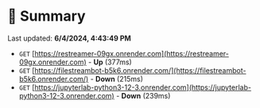 # 📖 Summary
Last updated: **6/4/2024, 4:43:49 PM**

- `GET` [https://restreamer-09gx.onrender.com](https://restreamer-09gx.onrender.com) - **Up** (377ms)
- `GET` [https://filestreambot-b5k6.onrender.com/](https://filestreambot-b5k6.onrender.com/) - **Down** (215ms)
- `GET` [https://jupyterlab-python3-12-3.onrender.com](https://jupyterlab-python3-12-3.onrender.com) - **Down** (239ms)
